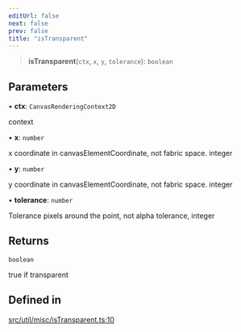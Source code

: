 ```yaml
---
editUrl: false
next: false
prev: false
title: "isTransparent"
---
```


> **isTransparent**(`ctx`, `x`, `y`, `tolerance`): `boolean`

## Parameters

• **ctx**: `CanvasRenderingContext2D`

context

• **x**: `number`

x coordinate in canvasElementCoordinate, not fabric space. integer

• **y**: `number`

y coordinate in canvasElementCoordinate, not fabric space. integer

• **tolerance**: `number`

Tolerance pixels around the point, not alpha tolerance, integer

## Returns

`boolean`

true if transparent

## Defined in

[src/util/misc/isTransparent.ts:10](https://github.com/fabricjs/fabric.js/blob/a0b4adf41e0a1fd81824114cedd4c32bfb8cac25/src/util/misc/isTransparent.ts#L10)
